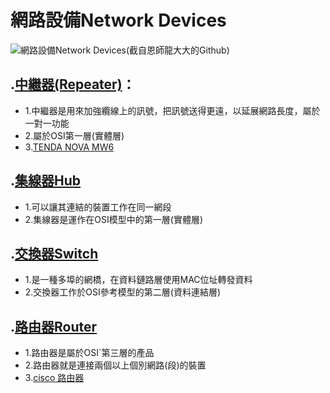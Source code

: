 # 網路設備Network Devices

![網路設備Network Devices](https://raw.githubusercontent.com/fuyuhao1/2021_2_courses/main/%E8%B3%87%E8%A8%8A%E7%A7%91%E6%8A%80%E6%A6%82%E8%AB%96/%E8%A8%88%E7%AE%97%E6%A9%9F%E7%B6%B2%E8%B7%AF/%E7%B6%B2%E8%B7%AF%E8%A8%AD%E5%82%99.png)(截自恩師龍大大的Github)

##  .[中繼器(Repeater)](https://zh.wikipedia.org/wiki/%E4%B8%AD%E7%BB%A7%E5%99%A8)：
- 1.中繼器是用來加強纜線上的訊號，把訊號送得更遠，以延展網路長度，屬於一對一功能 
- 2.屬於OSI第一層(實體層)
- 3.[TENDA NOVA MW6](https://www.idotcom.com.tw/products/mw6)

##  .[集線器Hub](https://zh.wikipedia.org/wiki/%E9%9B%86%E7%B7%9A%E5%99%A8)
- 1.可以讓其連結的裝置工作在同一網段
- 2.集線器是運作在OSI模型中的第一層(實體層)

##  .[交換器Switch](https://zh.wikipedia.org/wiki/%E7%B6%B2%E8%B7%AF%E4%BA%A4%E6%8F%9B%E5%99%A8)
- 1.是一種多埠的網橋，在資料鏈路層使用MAC位址轉發資料
- 2.交換器工作於OSI參考模型的第二層(資料連結層)

##  .[路由器Router](https://zh.wikipedia.org/wiki/%E8%B7%AF%E7%94%B1%E5%99%A8)
- 1.路由器是屬於OSI`第三層的產品
- 2.路由器就是連接兩個以上個別網路(段)的裝置
- 3.[cisco 路由器](https://www.cisco.com/c/en/us/products/routers/900-series-integrated-services-routers-isr/index.html)

![]()
